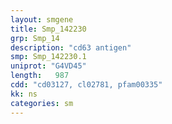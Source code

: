 ```yaml
---
layout: smgene
title: Smp_142230
grp: Smp_14
description: "cd63 antigen"
smp: Smp_142230.1
uniprot: "G4VD45"
length:   987
cdd: "cd03127, cl02781, pfam00335"
kk: ns
categories: sm
---
```

